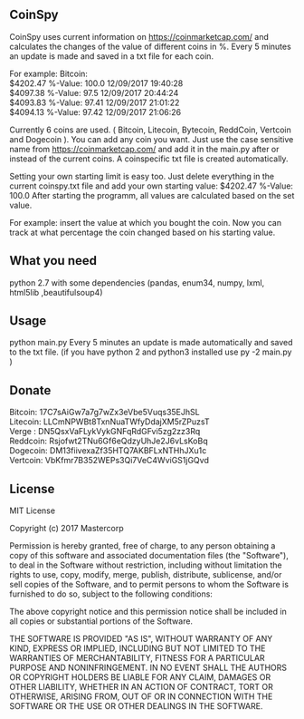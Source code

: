## CoinSpy


CoinSpy uses current information on https://coinmarketcap.com/ and calculates the changes of the value of different coins in %.
Every 5 minutes an update is made and saved in a txt file for each coin.

For example:
Bitcoin:  
$4202.47 %-Value: 100.0 12/09/2017 19:40:28  
$4097.38 %-Value: 97.5 12/09/2017 20:44:24  
$4093.83 %-Value: 97.41 12/09/2017 21:01:22  
$4094.13 %-Value: 97.42 12/09/2017 21:06:26  

Currently 6 coins are used. ( Bitcoin, Litecoin, Bytecoin, ReddCoin, Vertcoin and Dogecoin ).
You can add any coin you want. Just use the case sensitive name from https://coinmarketcap.com/ and add it in the main.py after or instead of the current coins.
A coinspecific txt file is created automatically.

Setting your own starting limit is easy too. Just delete everything in the current coinspy.txt file and add your own starting value:
$4202.47 %-Value: 100.0
After starting the programm, all values are calculated based on the set value.

For example: insert the value at which you bought the coin. Now you can track at what percentage the coin changed based on his starting value.

## What you need

 python 2.7 with some dependencies 
 (pandas, enum34, numpy, lxml, html5lib ,beautifulsoup4)

## Usage
python main.py
Every 5 minutes an update is made automatically and saved to the txt file.
(if you have python 2 and python3 installed use py -2 main.py )

## Donate
Bitcoin: 17C7sAiGw7a7g7wZx3eVbe5Vuqs35EJhSL    
Litecoin: LLCmNPWBt8TxnNuaTWfyDdajXM5rZPuzsT  
Verge : DN5QsxVaFLykVykGNFqRdGFvi5zg2zz3Rq   
Reddcoin: Rsjofwt2TNu6Gf6eQdzyUhJe2J6vLsKoBq  
Dogecoin: DM13fiivexaZf35HTQ7AKBFLxNTHhJXu1c  
Vertcoin: VbKfmr7B352WEPs3Qi7VeC4WviGS1jGQvd  


## License

MIT License

Copyright (c) 2017 Mastercorp

Permission is hereby granted, free of charge, to any person obtaining a copy
of this software and associated documentation files (the "Software"), to deal
in the Software without restriction, including without limitation the rights
to use, copy, modify, merge, publish, distribute, sublicense, and/or sell
copies of the Software, and to permit persons to whom the Software is
furnished to do so, subject to the following conditions:

The above copyright notice and this permission notice shall be included in all
copies or substantial portions of the Software.

THE SOFTWARE IS PROVIDED "AS IS", WITHOUT WARRANTY OF ANY KIND, EXPRESS OR
IMPLIED, INCLUDING BUT NOT LIMITED TO THE WARRANTIES OF MERCHANTABILITY,
FITNESS FOR A PARTICULAR PURPOSE AND NONINFRINGEMENT. IN NO EVENT SHALL THE
AUTHORS OR COPYRIGHT HOLDERS BE LIABLE FOR ANY CLAIM, DAMAGES OR OTHER
LIABILITY, WHETHER IN AN ACTION OF CONTRACT, TORT OR OTHERWISE, ARISING FROM,
OUT OF OR IN CONNECTION WITH THE SOFTWARE OR THE USE OR OTHER DEALINGS IN THE
SOFTWARE.


